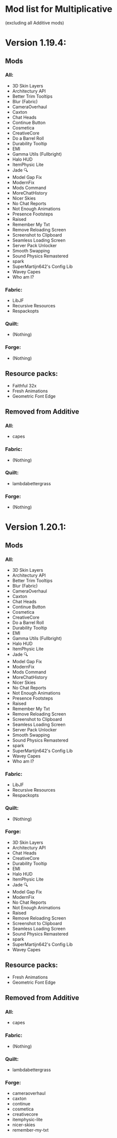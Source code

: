 # Mod list for Multiplicative

(excluding all Additive mods)


# Version 1.19.4:

## Mods

### All:
- 3D Skin Layers
- Architectury API
- Better Trim Tooltips
- Blur (Fabric)
- CameraOverhaul
- Caxton
- Chat Heads
- Continue Button
- Cosmetica
- CreativeCore
- Do a Barrel Roll
- Durability Tooltip
- EMI
- Gamma Utils (Fullbright)
- Halo HUD
- ItemPhysic Lite
- Jade 🔍
- Model Gap Fix
- ModernFix
- Mods Command
- MoreChatHistory
- Nicer Skies
- No Chat Reports
- Not Enough Animations
- Presence Footsteps
- Raised
- Remember My Txt
- Remove Reloading Screen
- Screenshot to Clipboard
- Seamless Loading Screen 
- Server Pack Unlocker
- Smooth Swapping
- Sound Physics Remastered
- spark
- SuperMartijn642's Config Lib
- Wavey Capes
- Who am I?

### Fabric:
- LibJF
- Recursive Resources
- Respackopts

### Quilt:
- (Nothing)

### Forge:
- (Nothing)

## Resource packs:
- Faithful 32x
- Fresh Animations
- Geometric Font Edge

## Removed from Additive

### All:
- capes

### Fabric:
- (Nothing)

### Quilt:
- lambdabettergrass

### Forge:
- (Nothing)


# Version 1.20.1:

## Mods

### All:
- 3D Skin Layers
- Architectury API
- Better Trim Tooltips
- Blur (Fabric)
- CameraOverhaul
- Caxton
- Chat Heads
- Continue Button
- Cosmetica
- CreativeCore
- Do a Barrel Roll
- Durability Tooltip
- EMI
- Gamma Utils (Fullbright)
- Halo HUD
- ItemPhysic Lite
- Jade 🔍
- Model Gap Fix
- ModernFix
- Mods Command
- MoreChatHistory
- Nicer Skies
- No Chat Reports
- Not Enough Animations
- Presence Footsteps
- Raised
- Remember My Txt
- Remove Reloading Screen
- Screenshot to Clipboard
- Seamless Loading Screen 
- Server Pack Unlocker
- Smooth Swapping
- Sound Physics Remastered
- spark
- SuperMartijn642's Config Lib
- Wavey Capes
- Who am I?

### Fabric:
- LibJF
- Recursive Resources
- Respackopts

### Quilt:
- (Nothing)

### Forge:
- 3D Skin Layers
- Architectury API
- Chat Heads
- CreativeCore
- Durability Tooltip
- EMI
- Halo HUD
- ItemPhysic Lite
- Jade 🔍
- Model Gap Fix
- ModernFix
- No Chat Reports
- Not Enough Animations
- Raised
- Remove Reloading Screen
- Screenshot to Clipboard
- Seamless Loading Screen 
- Sound Physics Remastered
- spark
- SuperMartijn642's Config Lib
- Wavey Capes

## Resource packs:
- Fresh Animations
- Geometric Font Edge

## Removed from Additive

### All:
- capes

### Fabric:
- (Nothing)

### Quilt:
- lambdabettergrass

### Forge:
- cameraoverhaul
- caxton
- continue
- cosmetica
- creativecore
- itemphysic-lite
- nicer-skies
- remember-my-txt
